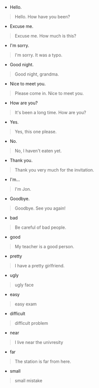 - Hello.
> Hello. How have you been?
- Excuse me.
> Excuse me. How much is this?
- I'm sorry.
> I'm sorry. It was a typo.
- Good night.
> Good night, grandma.
- Nice to meet you.
> Please come in. Nice to meet you.
- How are you?
> It's been a long time. How are you?
- Yes.
> Yes, this one please.
- No.
> No, I haven't eaten yet.
- Thank you.
> Thank you very much for the invitation.
- I'm...
> I'm Jon.
- Goodbye.
> Goodbye. See you again!
- bad
> Be careful of bad people.
- good
> My teacher is a good person.
- pretty
> I have a pretty girlfriend.
- ugly
> ugly face
- easy
> easy exam
- difficult
> difficult problem
- near
> I live near the univresity
- far
> The station is far from here.
- small
> small mistake
